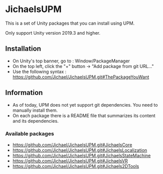 # JichaelsUPM

This is a set of Unity packages that you can install using UPM.

Only support Unity version 2019.3 and higher.

## Installation

 * On Unity's top banner, go to : Window/PackageManager
 * On the top left, click the "+" button -> "Add package from git URL..."
 * Use the following syntax : https://github.com/Jichael/JichaelsUPM.git#ThePackageYouWant
 
 
## Information

 * As of today, UPM does not yet support git dependencies. You need to manually install them.
 * On each package there is a README file that summarizes its content and its dependencies.


### Available packages

 * https://github.com/Jichael/JichaelsUPM.git#JichaelsCore
 * https://github.com/Jichael/JichaelsUPM.git#JichaelsLocalization
 * https://github.com/Jichael/JichaelsUPM.git#JichaelsStateMachine
 * https://github.com/Jichael/JichaelsUPM.git#JichaelsVR
 * https://github.com/Jichael/JichaelsUPM.git#Jichaels2DTools
